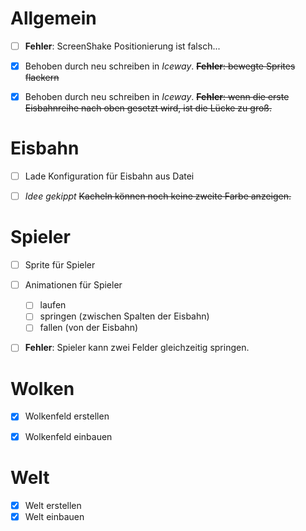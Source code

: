 # Allgemein

* [ ] **Fehler**: ScreenShake Positionierung ist falsch...
* [x] Behoben durch neu schreiben in *Iceway*. ~~**Fehler**: bewegte Sprites flackern~~
* [x] Behoben durch neu schreiben in *Iceway*. ~~**Fehler**: wenn die erste Eisbahnreihe nach oben gesetzt wird, ist die Lücke zu groß.~~


# Eisbahn

* [ ] Lade Konfiguration für Eisbahn aus Datei
* [ ] *Idee gekippt* ~~Kacheln können noch keine zweite Farbe anzeigen.~~


# Spieler

* [ ] Sprite für Spieler
* [ ] Animationen für Spieler
	* [ ] laufen
	* [ ] springen (zwischen Spalten der Eisbahn)
	* [ ] fallen (von der Eisbahn)
* [ ] **Fehler**: Spieler kann zwei Felder gleichzeitig springen.


# Wolken

* [x] Wolkenfeld erstellen
* [x] Wolkenfeld einbauen


# Welt

* [x] Welt erstellen
* [x] Welt einbauen